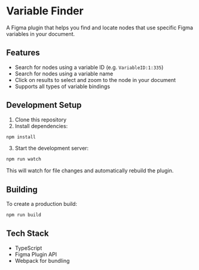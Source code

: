 # Variable Finder

A Figma plugin that helps you find and locate nodes that use specific Figma variables in your document.

## Features

- Search for nodes using a variable ID (e.g. `VariableID:1:335`)
- Search for nodes using a variable name
- Click on results to select and zoom to the node in your document
- Supports all types of variable bindings

## Development Setup

1. Clone this repository
2. Install dependencies:
```bash
npm install
```

3. Start the development server:
```bash
npm run watch
```

This will watch for file changes and automatically rebuild the plugin.

## Building

To create a production build:

```bash
npm run build
```

## Tech Stack

- TypeScript
- Figma Plugin API
- Webpack for bundling
